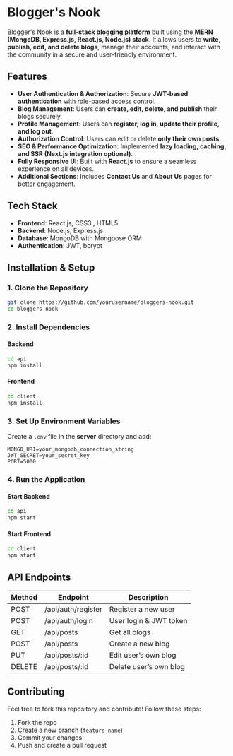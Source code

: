 # Blogger's Nook

Blogger's Nook is a **full-stack blogging platform** built using the **MERN (MongoDB, Express.js, React.js, Node.js) stack**. It allows users to **write, publish, edit, and delete blogs**, manage their accounts, and interact with the community in a secure and user-friendly environment.

## Features

- **User Authentication & Authorization**: Secure **JWT-based authentication** with role-based access control.
- **Blog Management**: Users can **create, edit, delete, and publish** their blogs securely.
- **Profile Management**: Users can **register, log in, update their profile, and log out**.
- **Authorization Control**: Users can edit or delete **only their own posts**.
- **SEO & Performance Optimization**: Implemented **lazy loading, caching, and SSR (Next.js integration optional)**.
- **Fully Responsive UI**: Built with **React.js** to ensure a seamless experience on all devices.
- **Additional Sections**: Includes **Contact Us** and **About Us** pages for better engagement.

## Tech Stack

- **Frontend**: React.js, CSS3 , HTML5
- **Backend**: Node.js, Express.js
- **Database**: MongoDB with Mongoose ORM
- **Authentication**: JWT, bcrypt

## Installation & Setup

### 1. Clone the Repository
```sh
git clone https://github.com/yourusername/bloggers-nook.git
cd bloggers-nook
```

### 2. Install Dependencies
#### Backend
```sh
cd api
npm install
```
#### Frontend
```sh
cd client
npm install
```

### 3. Set Up Environment Variables
Create a `.env` file in the **server** directory and add:
```env
MONGO_URI=your_mongodb_connection_string
JWT_SECRET=your_secret_key
PORT=5000
```

### 4. Run the Application
#### Start Backend
```sh
cd api
npm start
```
#### Start Frontend
```sh
cd client
npm start
```

## API Endpoints

| Method | Endpoint         | Description                |
|--------|-----------------|----------------------------|
| POST   | /api/auth/register | Register a new user       |
| POST   | /api/auth/login    | User login & JWT token    |
| GET    | /api/posts         | Get all blogs             |
| POST   | /api/posts         | Create a new blog         |
| PUT    | /api/posts/:id     | Edit user’s own blog      |
| DELETE | /api/posts/:id     | Delete user’s own blog    |

## Contributing
Feel free to fork this repository and contribute! Follow these steps:
1. Fork the repo
2. Create a new branch (`feature-name`)
3. Commit your changes
4. Push and create a pull request
